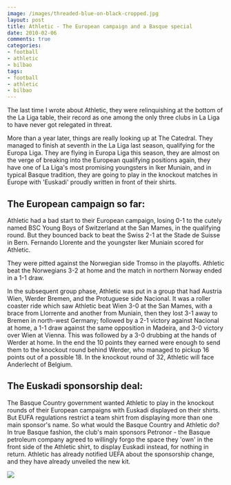 ```yaml
---
image: /images/threaded-blue-on-black-cropped.jpg
layout: post
title: Athletic - The European campaign and a Basque special
date: 2010-02-06
comments: true
categories:
- football
- athletic
- bilbao
tags:
- football
- athletic
- bilbao
---
```

The last time I wrote about Athletic, they were relinquishing at the bottom of the La Liga table, their record as one among the only three clubs in La Liga to have never got relegated in threat.

More than a year later, things are really looking up at The Catedral. They managed to finish at seventh in the La Liga last season, qualifying for the Europa Liga. They are flying in Europa Liga this season, they are almost on the verge of breaking into the European qualifying positions again, they have one of La Liga's most promising youngsters in Iker Muniain, and in typical Basque tradition, they are going to play in the knockout matches in Europe with 'Euskadi' proudly written in front of their shirts.

## The European campaign so far:

Athletic had a bad start to their European campaign, losing 0-1 to the cutely named BSC Young Boys of Switzerland at the San Mames, in the qualifying round. But they bounced back to beat the Swiss 2-1 at the Stade de Suisse in Bern. Fernando Llorente and the youngster Iker Muniain scored for Athletic.

They were pitted against the Norwegian side Tromso in the playoffs. Athletic beat the Norwegians 3-2 at home and the match in northern Norway ended in a 1-1 draw.

In the subsequent group phase, Athletic was put in a group that had Austria Wien, Werder Bremen, and the Protuguese side Nacional. It was a roller coaster ride which saw Athletic beat Wien 3-0 at the San Mames, with a brace from Llorrente and another from Muniain, then they lost 3-1 away to Bremen in north-west Germany; followed by a 2-1 victory against Nacional at home, a 1-1 draw against the same opposition in Madeira, and 3-0 victory over Wien at Vienna. This was followed by a 3-0 drubbing at the hands of Werder at home. In the end the 10 points they earned were enough to send them to the knockout round behind Werder, who managed to pickup 16 points out of a possible 18. In the knockout round of 32, Athletic will face Anderlecht of Belgium.

## The Euskadi sponsorship deal:

The Basque Country government wanted Athletic to play in the knockout rounds of their European campaigns with Euskadi displayed on their shirts. But EUFA regulations restrict a team shirt from displaying more than one main sponsor's name. So what would the Basque Country and Athletic do? In true Basque fashion, the club's main sponsors Petronor - the Basque petroleum company agreed to willingly forgo the space they 'own' in the front side of the Athletic shirt, to display Euskadi instead, for nothing in return. Athletic has already notified UEFA about the sponsorship change, and they have already unveiled the new kit.

![](http://www.athletic-club.net/fotogaleria/galeria28794.jpg)
